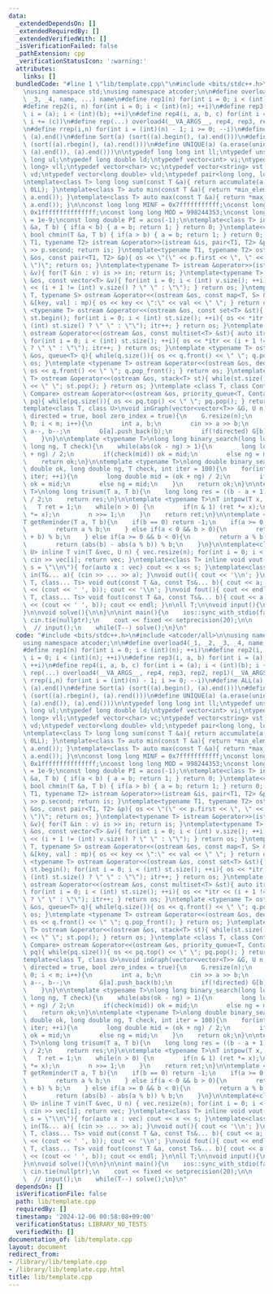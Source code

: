 ```yaml
---
data:
  _extendedDependsOn: []
  _extendedRequiredBy: []
  _extendedVerifiedWith: []
  _isVerificationFailed: false
  _pathExtension: cpp
  _verificationStatusIcon: ':warning:'
  attributes:
    links: []
  bundledCode: "#line 1 \"lib/template.cpp\"\n#include <bits/stdc++.h>\n#include <atcoder/all>\n\
    \nusing namespace std;\nusing namespace atcoder;\n\n#define overload4(_1, _2,\
    \ _3, _4, name, ...) name\n#define rep1(n) for(int i = 0; i < (int)(n); ++i)\n\
    #define rep2(i, n) for(int i = 0; i < (int)(n); ++i)\n#define rep3(i, a, b) for(int\
    \ i = (a); i < (int)(b); ++i)\n#define rep4(i, a, b, c) for(int i = (a); i < (int)(b);\
    \ i += (c))\n#define rep(...) overload4(__VA_ARGS__, rep4, rep3, rep2, rep1)(__VA_ARGS__)\n\
    \n#define rrep(i,n) for(int i = (int)(n) - 1; i >= 0; --i)\n#define ALL(a) (a).begin(),\
    \ (a).end()\n#define Sort(a) (sort((a).begin(), (a).end()))\n#define RSort(a)\
    \ (sort((a).rbegin(), (a).rend()))\n#define UNIQUE(a) (a.erase(unique((a).begin(),\
    \ (a).end()), (a).end()))\n\ntypedef long long int ll;\ntypedef unsigned long\
    \ long ul;\ntypedef long double ld;\ntypedef vector<int> vi;\ntypedef vector<long\
    \ long> vll;\ntypedef vector<char> vc;\ntypedef vector<string> vst;\ntypedef vector<double>\
    \ vd;\ntypedef vector<long double> vld;\ntypedef pair<long long, long long> P;\n\
    \ntemplate<class T> long long sum(const T &a){ return accumulate(a.begin(), a.end(),\
    \ 0LL); }\ntemplate<class T> auto min(const T &a){ return *min_element(a.begin(),\
    \ a.end()); }\ntemplate<class T> auto max(const T &a){ return *max_element(a.begin(),\
    \ a.end()); }\n\nconst long long MINF = 0x7fffffffffff;\nconst long long INF =\
    \ 0x1fffffffffffffff;\nconst long long MOD = 998244353;\nconst long double EPS\
    \ = 1e-9;\nconst long double PI = acos(-1);\n\ntemplate<class T> inline bool chmax(T\
    \ &a, T b) { if(a < b) { a = b; return 1; } return 0; }\ntemplate<class T> inline\
    \ bool chmin(T &a, T b) { if(a > b) { a = b; return 1; } return 0; }\n\ntemplate<typename\
    \ T1, typename T2> istream &operator>>(istream &is, pair<T1, T2> &p){ is >> p.first\
    \ >> p.second; return is; }\ntemplate<typename T1, typename T2> ostream &operator<<(ostream\
    \ &os, const pair<T1, T2> &p){ os << \"(\" << p.first << \", \" << p.second <<\
    \ \")\"; return os; }\ntemplate<typename T> istream &operator>>(istream &is, vector<T>\
    \ &v){ for(T &in : v) is >> in; return is; }\ntemplate<typename T> ostream &operator<<(ostream\
    \ &os, const vector<T> &v){ for(int i = 0; i < (int) v.size(); ++i){ os << v[i]\
    \ << (i + 1 != (int) v.size() ? \" \" : \"\"); } return os; }\ntemplate <typename\
    \ T, typename S> ostream &operator<<(ostream &os, const map<T, S> &mp){ for(auto\
    \ &[key, val] : mp){ os << key << \":\" << val << \" \"; } return os; }\ntemplate\
    \ <typename T> ostream &operator<<(ostream &os, const set<T> &st){ auto itr =\
    \ st.begin(); for(int i = 0; i < (int) st.size(); ++i){ os << *itr << (i + 1 !=\
    \ (int) st.size() ? \" \" : \"\"); itr++; } return os; }\ntemplate <typename T>\
    \ ostream &operator<<(ostream &os, const multiset<T> &st){ auto itr = st.begin();\
    \ for(int i = 0; i < (int) st.size(); ++i){ os << *itr << (i + 1 != (int) st.size()\
    \ ? \" \" : \"\"); itr++; } return os; }\ntemplate <typename T> ostream &operator<<(ostream\
    \ &os, queue<T> q){ while(q.size()){ os << q.front() << \" \"; q.pop(); } return\
    \ os; }\ntemplate <typename T> ostream &operator<<(ostream &os, deque<T> q){ while(q.size()){\
    \ os << q.front() << \" \"; q.pop_front(); } return os; }\ntemplate <typename\
    \ T> ostream &operator<<(ostream &os, stack<T> st){ while(st.size()){ os << st.top()\
    \ << \" \"; st.pop(); } return os; }\ntemplate <class T, class Container, class\
    \ Compare> ostream &operator<<(ostream &os, priority_queue<T, Container, Compare>\
    \ pq){ while(pq.size()){ os << pq.top() << \" \"; pq.pop(); } return os; }\n\n\
    template<class T, class U>\nvoid inGraph(vector<vector<T>> &G, U n, U m, bool\
    \ directed = true, bool zero_index = true){\n    G.resize(n);\n    for(int i =\
    \ 0; i < m; i++){\n        int a, b;\n        cin >> a >> b;\n        if(!zero_index)\
    \ a--, b--;\n        G[a].push_back(b);\n        if(!directed) G[b].push_back(a);\n\
    \    }\n}\n\ntemplate <typename T>\nlong long binary_search(long long ok, long\
    \ long ng, T check){\n    while(abs(ok - ng) > 1){\n        long long mid = (ok\
    \ + ng) / 2;\n        if(check(mid)) ok = mid;\n        else ng = mid;\n    }\n\
    \    return ok;\n}\n\ntemplate <typename T>\nlong double binary_search_real(long\
    \ double ok, long double ng, T check, int iter = 100){\n    for(int i = 0; i <\
    \ iter; ++i){\n        long double mid = (ok + ng) / 2;\n        if(check(mid))\
    \ ok = mid;\n        else ng = mid;\n    }\n    return ok;\n}\n\ntemplate <typename\
    \ T>\nlong long trisum(T a, T b){\n    long long res = ((b - a + 1) * (a + b))\
    \ / 2;\n    return res;\n}\n\ntemplate <typename T>\nT intpow(T x, int n){\n \
    \   T ret = 1;\n    while(n > 0) {\n        if(n & 1) (ret *= x);\n        (x\
    \ *= x);\n        n >>= 1;\n    }\n    return ret;\n}\n\ntemplate <typename T>\n\
    T getReminder(T a, T b){\n    if(b == 0) return -1;\n    if(a >= 0 && b > 0){\n\
    \        return a % b;\n    } else if(a < 0 && b > 0){\n        return ((a % b)\
    \ + b) % b;\n    } else if(a >= 0 && b < 0){\n        return a % b;\n    } else{\n\
    \        return (abs(b) - abs(a % b)) % b;\n    }\n}\n\ntemplate<class T, class\
    \ U> inline T vin(T &vec, U n) { vec.resize(n); for(int i = 0; i < (int) n; ++i)\
    \ cin >> vec[i]; return vec; }\ntemplate<class T> inline void vout(T vec, string\
    \ s = \"\\n\"){ for(auto x : vec) cout << x << s; }\ntemplate<class... T> void\
    \ in(T&... a){ (cin >> ... >> a); }\nvoid out(){ cout << '\\n'; }\ntemplate<class\
    \ T, class... Ts> void out(const T &a, const Ts&... b){ cout << a; (cout << ...\
    \ << (cout << ' ', b)); cout << '\\n'; }\nvoid fout(){ cout << endl; }\ntemplate<class\
    \ T, class... Ts> void fout(const T &a, const Ts&... b){ cout << a; (cout << ...\
    \ << (cout << ' ', b)); cout << endl; }\n\nll T;\n\nvoid input(){\n    in(T);\n\
    }\n\nvoid solve(){\n\n}\n\nint main(){\n    ios::sync_with_stdio(false);\n   \
    \ cin.tie(nullptr);\n    cout << fixed << setprecision(20);\n\n    T = 1;\n  \
    \  // input();\n    while(T--) solve();\n}\n"
  code: "#include <bits/stdc++.h>\n#include <atcoder/all>\n\nusing namespace std;\n\
    using namespace atcoder;\n\n#define overload4(_1, _2, _3, _4, name, ...) name\n\
    #define rep1(n) for(int i = 0; i < (int)(n); ++i)\n#define rep2(i, n) for(int\
    \ i = 0; i < (int)(n); ++i)\n#define rep3(i, a, b) for(int i = (a); i < (int)(b);\
    \ ++i)\n#define rep4(i, a, b, c) for(int i = (a); i < (int)(b); i += (c))\n#define\
    \ rep(...) overload4(__VA_ARGS__, rep4, rep3, rep2, rep1)(__VA_ARGS__)\n\n#define\
    \ rrep(i,n) for(int i = (int)(n) - 1; i >= 0; --i)\n#define ALL(a) (a).begin(),\
    \ (a).end()\n#define Sort(a) (sort((a).begin(), (a).end()))\n#define RSort(a)\
    \ (sort((a).rbegin(), (a).rend()))\n#define UNIQUE(a) (a.erase(unique((a).begin(),\
    \ (a).end()), (a).end()))\n\ntypedef long long int ll;\ntypedef unsigned long\
    \ long ul;\ntypedef long double ld;\ntypedef vector<int> vi;\ntypedef vector<long\
    \ long> vll;\ntypedef vector<char> vc;\ntypedef vector<string> vst;\ntypedef vector<double>\
    \ vd;\ntypedef vector<long double> vld;\ntypedef pair<long long, long long> P;\n\
    \ntemplate<class T> long long sum(const T &a){ return accumulate(a.begin(), a.end(),\
    \ 0LL); }\ntemplate<class T> auto min(const T &a){ return *min_element(a.begin(),\
    \ a.end()); }\ntemplate<class T> auto max(const T &a){ return *max_element(a.begin(),\
    \ a.end()); }\n\nconst long long MINF = 0x7fffffffffff;\nconst long long INF =\
    \ 0x1fffffffffffffff;\nconst long long MOD = 998244353;\nconst long double EPS\
    \ = 1e-9;\nconst long double PI = acos(-1);\n\ntemplate<class T> inline bool chmax(T\
    \ &a, T b) { if(a < b) { a = b; return 1; } return 0; }\ntemplate<class T> inline\
    \ bool chmin(T &a, T b) { if(a > b) { a = b; return 1; } return 0; }\n\ntemplate<typename\
    \ T1, typename T2> istream &operator>>(istream &is, pair<T1, T2> &p){ is >> p.first\
    \ >> p.second; return is; }\ntemplate<typename T1, typename T2> ostream &operator<<(ostream\
    \ &os, const pair<T1, T2> &p){ os << \"(\" << p.first << \", \" << p.second <<\
    \ \")\"; return os; }\ntemplate<typename T> istream &operator>>(istream &is, vector<T>\
    \ &v){ for(T &in : v) is >> in; return is; }\ntemplate<typename T> ostream &operator<<(ostream\
    \ &os, const vector<T> &v){ for(int i = 0; i < (int) v.size(); ++i){ os << v[i]\
    \ << (i + 1 != (int) v.size() ? \" \" : \"\"); } return os; }\ntemplate <typename\
    \ T, typename S> ostream &operator<<(ostream &os, const map<T, S> &mp){ for(auto\
    \ &[key, val] : mp){ os << key << \":\" << val << \" \"; } return os; }\ntemplate\
    \ <typename T> ostream &operator<<(ostream &os, const set<T> &st){ auto itr =\
    \ st.begin(); for(int i = 0; i < (int) st.size(); ++i){ os << *itr << (i + 1 !=\
    \ (int) st.size() ? \" \" : \"\"); itr++; } return os; }\ntemplate <typename T>\
    \ ostream &operator<<(ostream &os, const multiset<T> &st){ auto itr = st.begin();\
    \ for(int i = 0; i < (int) st.size(); ++i){ os << *itr << (i + 1 != (int) st.size()\
    \ ? \" \" : \"\"); itr++; } return os; }\ntemplate <typename T> ostream &operator<<(ostream\
    \ &os, queue<T> q){ while(q.size()){ os << q.front() << \" \"; q.pop(); } return\
    \ os; }\ntemplate <typename T> ostream &operator<<(ostream &os, deque<T> q){ while(q.size()){\
    \ os << q.front() << \" \"; q.pop_front(); } return os; }\ntemplate <typename\
    \ T> ostream &operator<<(ostream &os, stack<T> st){ while(st.size()){ os << st.top()\
    \ << \" \"; st.pop(); } return os; }\ntemplate <class T, class Container, class\
    \ Compare> ostream &operator<<(ostream &os, priority_queue<T, Container, Compare>\
    \ pq){ while(pq.size()){ os << pq.top() << \" \"; pq.pop(); } return os; }\n\n\
    template<class T, class U>\nvoid inGraph(vector<vector<T>> &G, U n, U m, bool\
    \ directed = true, bool zero_index = true){\n    G.resize(n);\n    for(int i =\
    \ 0; i < m; i++){\n        int a, b;\n        cin >> a >> b;\n        if(!zero_index)\
    \ a--, b--;\n        G[a].push_back(b);\n        if(!directed) G[b].push_back(a);\n\
    \    }\n}\n\ntemplate <typename T>\nlong long binary_search(long long ok, long\
    \ long ng, T check){\n    while(abs(ok - ng) > 1){\n        long long mid = (ok\
    \ + ng) / 2;\n        if(check(mid)) ok = mid;\n        else ng = mid;\n    }\n\
    \    return ok;\n}\n\ntemplate <typename T>\nlong double binary_search_real(long\
    \ double ok, long double ng, T check, int iter = 100){\n    for(int i = 0; i <\
    \ iter; ++i){\n        long double mid = (ok + ng) / 2;\n        if(check(mid))\
    \ ok = mid;\n        else ng = mid;\n    }\n    return ok;\n}\n\ntemplate <typename\
    \ T>\nlong long trisum(T a, T b){\n    long long res = ((b - a + 1) * (a + b))\
    \ / 2;\n    return res;\n}\n\ntemplate <typename T>\nT intpow(T x, int n){\n \
    \   T ret = 1;\n    while(n > 0) {\n        if(n & 1) (ret *= x);\n        (x\
    \ *= x);\n        n >>= 1;\n    }\n    return ret;\n}\n\ntemplate <typename T>\n\
    T getReminder(T a, T b){\n    if(b == 0) return -1;\n    if(a >= 0 && b > 0){\n\
    \        return a % b;\n    } else if(a < 0 && b > 0){\n        return ((a % b)\
    \ + b) % b;\n    } else if(a >= 0 && b < 0){\n        return a % b;\n    } else{\n\
    \        return (abs(b) - abs(a % b)) % b;\n    }\n}\n\ntemplate<class T, class\
    \ U> inline T vin(T &vec, U n) { vec.resize(n); for(int i = 0; i < (int) n; ++i)\
    \ cin >> vec[i]; return vec; }\ntemplate<class T> inline void vout(T vec, string\
    \ s = \"\\n\"){ for(auto x : vec) cout << x << s; }\ntemplate<class... T> void\
    \ in(T&... a){ (cin >> ... >> a); }\nvoid out(){ cout << '\\n'; }\ntemplate<class\
    \ T, class... Ts> void out(const T &a, const Ts&... b){ cout << a; (cout << ...\
    \ << (cout << ' ', b)); cout << '\\n'; }\nvoid fout(){ cout << endl; }\ntemplate<class\
    \ T, class... Ts> void fout(const T &a, const Ts&... b){ cout << a; (cout << ...\
    \ << (cout << ' ', b)); cout << endl; }\n\nll T;\n\nvoid input(){\n    in(T);\n\
    }\n\nvoid solve(){\n\n}\n\nint main(){\n    ios::sync_with_stdio(false);\n   \
    \ cin.tie(nullptr);\n    cout << fixed << setprecision(20);\n\n    T = 1;\n  \
    \  // input();\n    while(T--) solve();\n}\n"
  dependsOn: []
  isVerificationFile: false
  path: lib/template.cpp
  requiredBy: []
  timestamp: '2024-12-06 00:58:08+09:00'
  verificationStatus: LIBRARY_NO_TESTS
  verifiedWith: []
documentation_of: lib/template.cpp
layout: document
redirect_from:
- /library/lib/template.cpp
- /library/lib/template.cpp.html
title: lib/template.cpp
---
```

